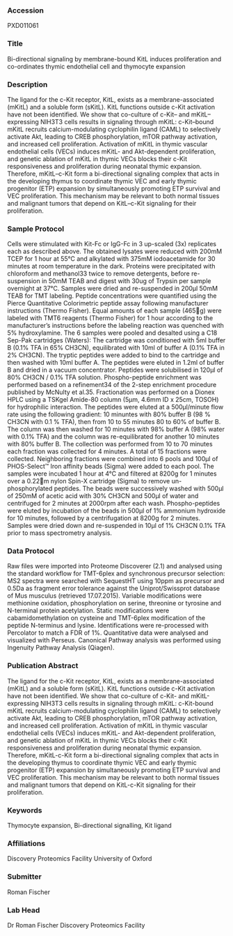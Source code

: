 ### Accession
PXD011061

### Title
Bi-directional signaling by membrane-bound KitL induces proliferation and co-ordinates thymic endothelial cell and thymocyte expansion

### Description
The ligand for the c-Kit receptor, KitL, exists as a membrane-associated (mKitL) and a soluble form (sKitL). KitL functions outside c-Kit activation have not been identified. We show that co-culture of c-Kit– and mKitL–expressing NIH3T3 cells results in signaling through mKitL: c-Kit–bound mKitL recruits calcium-modulating cyclophilin ligand (CAML) to selectively activate Akt, leading to CREB phosphorylation, mTOR pathway activation, and increased cell proliferation. Activation of mKitL in thymic vascular endothelial cells (VECs) induces mKitL- and Akt-dependent proliferation, and genetic ablation of mKitL in thymic VECs blocks their c-Kit responsiveness and proliferation during neonatal thymic expansion. Therefore, mKitL–c-Kit form a bi-directional signaling complex that acts in the developing thymus to coordinate thymic VEC and early thymic progenitor (ETP) expansion by simultaneously promoting ETP survival and VEC proliferation. This mechanism may be relevant to both normal tissues and malignant tumors that depend on KitL–c-Kit signaling for their proliferation.

### Sample Protocol
Cells were stimulated with Kit-Fc or IgG-Fc in 3 up-scaled (3x) replicates each as described above. The obtained lysates were reduced with 200mM TCEP for 1 hour at 55°C and alkylated with 375mM iodoacetamide for 30 minutes at room temperature in the dark. Proteins were precipitated with chloroform and methanol33 twice to remove detergents, before re-suspension in 50mM TEAB and digest with 30ug of Trypsin per sample overnight at 37°C. Samples were dried and re-suspended in 200µl 50mM TEAB for TMT labeling. Peptide concentrations were quantified using the Pierce Quantitative Colorimetric peptide assay following manufacturer instructions (Thermo Fisher). Equal amounts of each sample (465g) were labeled with TMT6 reagents (Thermo Fisher) for 1 hour according to the manufacturer’s instructions before the labeling reaction was quenched with 5% hydroxylamine. The 6 samples were pooled and desalted using a C18 Sep-Pak cartridges (Waters): The cartridge was conditioned with 5ml buffer B (0.1% TFA in 65% CH3CN), equilibrated with 10ml of buffer A (0.1% TFA in 2% CH3CN). The tryptic peptides were added to bind to the cartridge and then washed with 10ml buffer A. The peptides were eluted in 1.2ml of buffer B and dried in a vacuum concentrator. Peptides were solubilised in 120µl of 80% CH3CN / 0.1% TFA solution.   Phospho-peptide enrichment was performed based on a refinement34 of the 2-step enrichment procedure published by McNulty et al.35. Fractionation was performed on a Dionex HPLC using a TSKgel Amide-80 column (5µm, 4.6mm ID x 25cm, TOSOH) for hydrophilic interaction. The peptides were eluted at a 500µl/minute flow rate using the following gradient: 10 minuntes with 80% buffer B (98 % CH3CN with 0.1 % TFA), then from 10 to 55 minutes 80 to 60% of buffer B. The column was then washed for 10 minutes with 98% buffer A (98% water with 0.1% TFA) and the column was re-equilibrated for another 10 minutes with 80% buffer B. The collection was performed from 10 to 70 minutes each fraction was collected for 4 minutes. A total of 15 fractions were collected. Neighboring fractions were combined into 6 pools and 100µl of PHOS-Select™ Iron affinity beads (Sigma) were added to each pool. The samples were incubated 1 hour at 4°C and filtered at 8200g for 1 minutes over a 0.22m nylon Spin-X cartridge (Sigma) to remove un-phosphorylated peptides. The beads were successively washed with 500µl of 250mM of acetic acid with 30% CH3CN and 500µl of water and centrifuged for 2 minutes at 2000rpm after each wash. Phospho-peptides were eluted by incubation of the beads in 500µl of 1% ammonium hydroxide for 10 minutes, followed by a centrifugation at 8200g for 2 minutes. Samples were dried down and re-suspended in 10µl of 1% CH3CN 0.1% TFA prior to mass spectrometry analysis.

### Data Protocol
Raw files were imported into Proteome Discoverer (2.1) and analysed using the standard workflow for TMT-6plex and synchronous precursor selection: MS2 spectra were searched with SequestHT using 10ppm as precursor and 0.5Da as fragment error tolerance against the Uniprot/Swissprot database of Mus musculus (retrieved 17.07.2015). Variable modifications were methionine oxidation, phosphorylation on serine, threonine or tyrosine and N-terminal protein acetylation. Static modifications were cabamidomethylation on cysteine and TMT-6plex modification of the peptide N-terminus and lysine. Identifications were re-processed with Percolator to match a FDR of 1%. Quantitative data were analysed and visualized with Perseus. Canonical Pathway analysis was performed using Ingenuity Pathway Analysis (Qiagen).

### Publication Abstract
The ligand for the c-Kit receptor, KitL, exists as a membrane-associated (mKitL) and a soluble form (sKitL). KitL functions outside c-Kit activation have not been identified. We show that co-culture of c-Kit- and mKitL-expressing NIH3T3 cells results in signaling through mKitL: c-Kit-bound mKitL recruits calcium-modulating cyclophilin ligand (CAML) to selectively activate Akt, leading to CREB phosphorylation, mTOR pathway activation, and increased cell proliferation. Activation of mKitL in thymic vascular endothelial cells (VECs) induces mKitL- and Akt-dependent proliferation, and genetic ablation of mKitL in thymic VECs blocks their c-Kit responsiveness and proliferation during neonatal thymic expansion. Therefore, mKitL-c-Kit form a bi-directional signaling complex that acts in the developing thymus to coordinate thymic VEC and early thymic progenitor (ETP) expansion by simultaneously promoting ETP survival and VEC proliferation. This mechanism may be relevant to both normal tissues and malignant tumors that depend on KitL-c-Kit signaling for their proliferation.

### Keywords
Thymocyte expansion, Bi-directional signalling, Kit ligand

### Affiliations
Discovery Proteomics Facility
University of Oxford

### Submitter
Roman Fischer

### Lab Head
Dr Roman Fischer
Discovery Proteomics Facility


